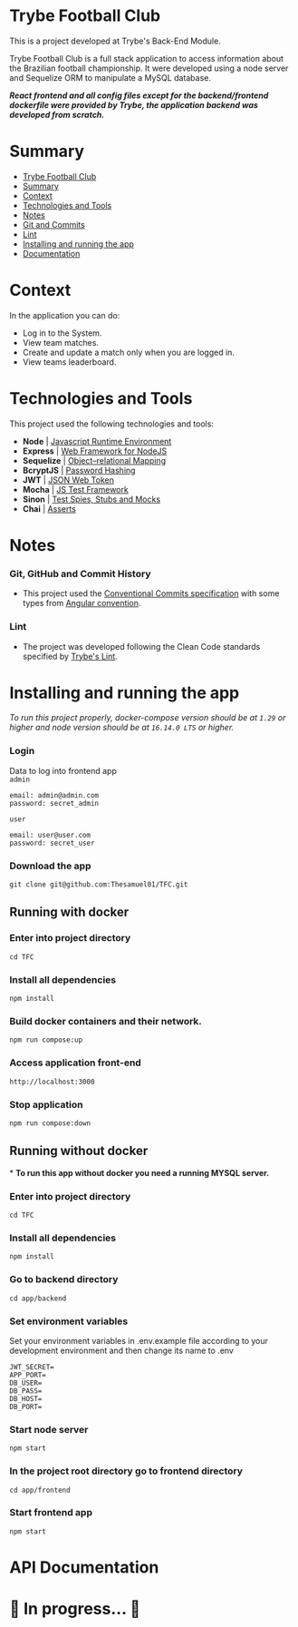 # Trybe Football Club

This is a project developed at Trybe's Back-End Module.

Trybe Football Club is a full stack application to access information about the Brazilian football championship. It were developed using a node server and Sequelize ORM to manipulate a MySQL database.

***React frontend and all config files except for the backend/frontend dockerfile were provided by Trybe, the application backend was developed from scratch.***

# Summary
- [Trybe Football Club](#trybe-football-club)
- [Summary](#summary)
- [Context](#context)
- [Technologies and Tools](#technologies-and-tools)
- [Notes](#notes)
- [Git and Commits](#git-github-and-commit-history)
- [Lint](#lint)
- [Installing and running the app](#installing-and-running-the-app)
- [Documentation](#api-documentation)

# Context
In the application you can do:
- Log in to the System.
- View team matches.
- Create and update a match only when you are logged in.
- View teams leaderboard.

# Technologies and Tools
This project used the following technologies and tools:
  * __Node__ | [Javascript Runtime Environment](https://reactjs.org/docs/thinking-in-react.html)
  * __Express__ | [Web Framework for NodeJS](https://redux-toolkit.js.org/introduction/getting-started)
  * __Sequelize__ | [Object–relational Mapping](https://sequelize.org/docs/v6/getting-started/) 
  * __BcryptJS__ | [Password Hashing](https://github.com/dcodeIO/bcrypt.js)
  * __JWT__ | [JSON Web Token](https://jwt.io/introduction)
  * __Mocha__ | [JS Test Framework](https://mui.com/pt/material-ui/getting-started/overview/) 
  * __Sinon__ | [Test Spies, Stubs and Mocks](https://sinonjs.org/releases/v14/) 
  * __Chai__ | [Asserts](https://www.chaijs.com/api/)

# Notes
### Git, GitHub and Commit History
- This project used the [Conventional Commits specification](https://www.conventionalcommits.org/en/v1.0.0/) with some types from [Angular convention](https://github.com/angular/angular/blob/22b96b9/CONTRIBUTING.md#-commit-message-guidelines).

### Lint
- The project was developed following the Clean Code standards specified by [Trybe's Lint](https://github.com/betrybe/eslint-config-trybe).


# Installing and running the app
_To run this project properly, docker-compose version should be at `1.29` or higher and node version should be at `16.14.0 LTS` or higher._


### Login
Data to log into frontend app </br>
``admin``
```
email: admin@admin.com
password: secret_admin
```
``user``
```
email: user@user.com
password: secret_user
```

### Download the app
```
git clone git@github.com:Thesamuel01/TFC.git
```

## Running with docker

### Enter into project directory
```
cd TFC
```

### Install all dependencies
```
npm install
```

### Build docker containers and their network.
```
npm run compose:up
```

### Access application front-end
```
http://localhost:3000
```

### Stop application
```
npm run compose:down
```


## Running without docker
\* __To run this app without docker you need a running MYSQL server.__

### Enter into project directory
```
cd TFC
```

### Install all dependencies
```
npm install
```

### Go to backend directory
```
cd app/backend
```

### Set environment variables
Set your environment variables in .env.example file according to your development environment and then change its name to .env
```
JWT_SECRET=
APP_PORT=
DB_USER=
DB_PASS=
DB_HOST= 
DB_PORT=
```

### Start node server
```
npm start
```

### In the project root directory go to frontend directory
```
cd app/frontend
```

### Start frontend app
```
npm start
```


# API Documentation
# 🚧 In progress... 🚧
